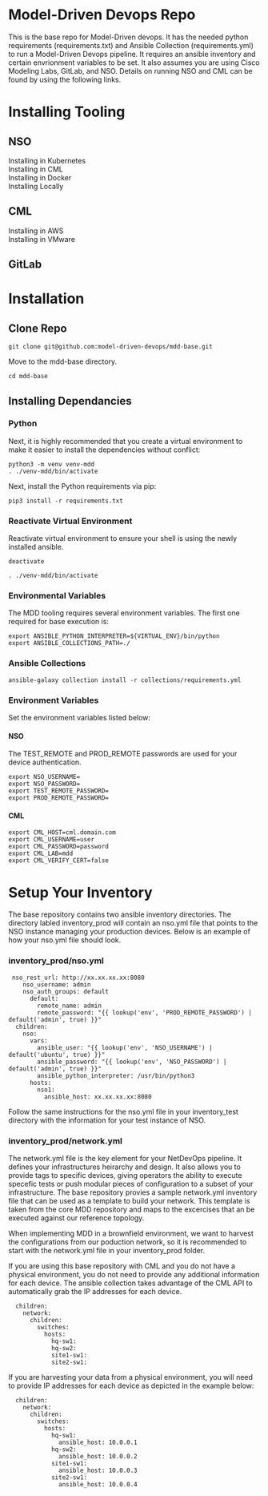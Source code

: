 # Model-Driven Devops Repo

This is the base repo for Model-Driven devops.  It has the needed python requirements (requirements.txt) and
Ansible Collection (requirements.yml) to run a Model-Driven Devops pipeline.  It requires an ansible inventory and
certain envrionment variables to be set. It also assumes you are using Cisco Modeling Labs, GitLab, and NSO. Details on running
NSO and CML can be found by using the following links.


# Installing Tooling
## NSO
Installing in Kubernetes  
Installing in CML  
Installing in Docker  
Installing Locally  

## CML
Installing in AWS  
Installing in VMware  

## GitLab

# Installation
## Clone Repo
```
git clone git@github.com:model-driven-devops/mdd-base.git
```
Move to the mdd-base directory.
```
cd mdd-base
```

## Installing Dependancies

### Python 
Next, it is highly recommended that you create a virtual environment to make it easier to install the dependencies without conflict:
```
python3 -m venv venv-mdd
. ./venv-mdd/bin/activate
```
Next, install the Python requirements via pip:
```
pip3 install -r requirements.txt
```

### Reactivate Virtual Environment
Reactivate virtual environment to ensure your shell is using the newly installed ansible.
```
deactivate
```
```
. ./venv-mdd/bin/activate
```
### Environmental Variables
The MDD tooling requires several environment variables. The first one required for base execution is:
```
export ANSIBLE_PYTHON_INTERPRETER=${VIRTUAL_ENV}/bin/python
export ANSIBLE_COLLECTIONS_PATH=./
```
### Ansible Collections
```
ansible-galaxy collection install -r collections/requirements.yml
```

### Environment Variables
Set the environment variables listed below:

#### NSO
The TEST_REMOTE and PROD_REMOTE passwords are used for your device authentication.
```
export NSO_USERNAME=
export NSO_PASSWORD=
export TEST_REMOTE_PASSWORD=
export PROD_REMOTE_PASSWORD=
```

#### CML
```
export CML_HOST=cml.domain.com
export CML_USERNAME=user
export CML_PASSWORD=password
export CML_LAB=mdd
export CML_VERIFY_CERT=false
```

# Setup Your Inventory
The base repository contains two ansible inventory directories. The directory labled inventory_prod will contain an nso.yml file that points to the NSO instance managing your production devices. Below is an example of how your nso.yml file should look.

### inventory_prod/nso.yml
```
 nso_rest_url: http://xx.xx.xx.xx:8080
    nso_username: admin
    nso_auth_groups: default
      default:
        remote_name: admin
        remote_password: "{{ lookup('env', 'PROD_REMOTE_PASSWORD') | default('admin', true) }}"        
  children:
    nso:
      vars:
        ansible_user: "{{ lookup('env', 'NSO_USERNAME') | default('ubuntu', true) }}"
        ansible_password: "{{ lookup('env', 'NSO_PASSWORD') | default('admin', true) }}"
        ansible_python_interpreter: /usr/bin/python3
      hosts:
        nso1: 
          ansible_host: xx.xx.xx.xx:8080
```

Follow the same instructions for the nso.yml file in your inventory_test directory with the information for your test instance of NSO.

### inventory_prod/network.yml
The network.yml file is the key element for your NetDevOps pipeline. It defines your infrastructures heirarchy and design. It also allows you to provide tags to specific devices, giving operators the ability to execute specefic tests or push modular pieces of configuration to a subset of your infrastructure. The base repository provies a sample network.yml inventory file that can be used as a template to build your network. This template is taken from the core MDD repository and maps to the excercises that an be executed against our reference topology.

When implementing MDD in a brownfield environment, we want to harvest the configurations from our poduction network, so it is recommended to start with the network.yml file in your inventory_prod folder.

If you are using this base repository with CML and you do not have a physical environment, you do not need to provide any additional information for each device. The ansible collection takes advantage of the CML API to automatically grab the IP addresses for each device.
```
  children:
    network:
      children:
        switches:
          hosts:
            hq-sw1:
            hq-sw2:
            site1-sw1:
            site2-sw1:
```

If you are harvesting your data from a physical environment, you will need to provide IP addresses for each device as depicted in the example below:

```
  children:
    network:
      children:
        switches:
          hosts:
            hq-sw1:
              ansible_host: 10.0.0.1
            hq-sw2:
              ansible_host: 10.0.0.2
            site1-sw1:
              ansible_host: 10.0.0.3
            site2-sw1:
              ansible_host: 10.0.0.4
  ```
